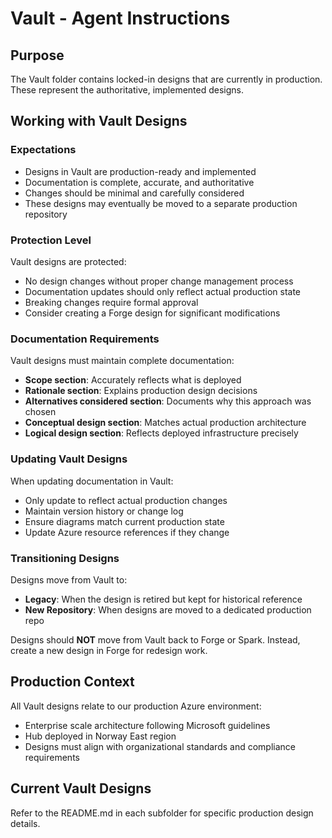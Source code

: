 # Vault - Agent Instructions

## Purpose

The Vault folder contains locked-in designs that are currently in production.
These represent the authoritative, implemented designs.

## Working with Vault Designs

### Expectations

- Designs in Vault are production-ready and implemented
- Documentation is complete, accurate, and authoritative
- Changes should be minimal and carefully considered
- These designs may eventually be moved to a separate production repository

### Protection Level

Vault designs are protected:

- No design changes without proper change management process
- Documentation updates should only reflect actual production state
- Breaking changes require formal approval
- Consider creating a Forge design for significant modifications

### Documentation Requirements

Vault designs must maintain complete documentation:

- **Scope section**: Accurately reflects what is deployed
- **Rationale section**: Explains production design decisions
- **Alternatives considered section**: Documents why this approach was chosen
- **Conceptual design section**: Matches actual production architecture
- **Logical design section**: Reflects deployed infrastructure precisely

### Updating Vault Designs

When updating documentation in Vault:

- Only update to reflect actual production changes
- Maintain version history or change log
- Ensure diagrams match current production state
- Update Azure resource references if they change

### Transitioning Designs

Designs move from Vault to:

- **Legacy**: When the design is retired but kept for historical reference
- **New Repository**: When designs are moved to a dedicated production repo

Designs should **NOT** move from Vault back to Forge or Spark.
Instead, create a new design in Forge for redesign work.

## Production Context

All Vault designs relate to our production Azure environment:

- Enterprise scale architecture following Microsoft guidelines
- Hub deployed in Norway East region
- Designs must align with organizational standards and compliance requirements

## Current Vault Designs

Refer to the README.md in each subfolder for specific production design details.
